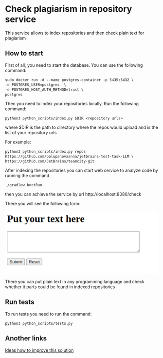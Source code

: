 # Check plagiarism in repository service

This service allows to index repositories and then check plain text for plagiarism

## How to start

First of all, you need to start the database. You can use the following command:
```
sudo docker run -d --name postgres-container -p 5435:5432 \
-e POSTGRES_USER=postgres  \
-e POSTGRES_HOST_AUTH_METHOD=trust \
postgres
```

Then you need to index your repositories locally. Run the following command:

```
python3 python_scripts/index.py $DIR <repository urls>
```

where $DIR is the path to directory where the repos would upload and <repository urls> 
is the list of your repository urls

For example:

```
python3 python_scripts/index.py repos https://github.com/polupanovaanna/jetbrains-test-task-LLM \
https://github.com/JetBrains/teamcity-git 
```

After indexing the repositories you can start web service to analyze code by running the command

```
./gradlew bootRun
```

then you can achieve the service by url http://localhost:8080/check

There you will see the following form:

![img.png](img.png)

There you can put plain text in any programming language and check whether it parts could be found in indexed repositories

## Run tests

To run tests you need to run the command:

```
python3 python_scripts/tests.py
```

## Another links

[Ideas how to improve this solution](./project_analyze.md)